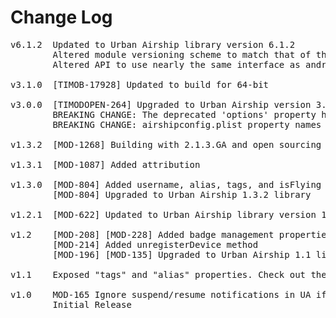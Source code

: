 # Change Log
<pre>
v6.1.2	Updated to Urban Airship library version 6.1.2
		Altered module versioning scheme to match that of the native library
		Altered API to use nearly the same interface as android version.

v3.1.0  [TIMOB-17928] Updated to build for 64-bit

v3.0.0  [TIMODOPEN-264] Upgraded to Urban Airship version 3.0.2 for iOS
        BREAKING CHANGE: The deprecated 'options' property has been removed -- airshipconfig.plist file is required now
        BREAKING CHANGE: airshipconfig.plist property names have changed

v1.3.2  [MOD-1268] Building with 2.1.3.GA and open sourcing

v1.3.1  [MOD-1087] Added attribution

v1.3.0  [MOD-804] Added username, alias, tags, and isFlying properties
        [MOD-804] Upgraded to Urban Airship 1.3.2 library

v1.2.1  [MOD-622] Updated to Urban Airship library version 1.2.0.a

v1.2    [MOD-208] [MOD-228] Added badge management properties (autoResetBadge, autoBadge, badgeNumber) and method (resetBadge)
        [MOD-214] Added unregisterDevice method
        [MOD-196] [MOD-135] Upgraded to Urban Airship 1.1 library for iOS5 support

v1.1	Exposed "tags" and "alias" properties. Check out the documentation for more information.

v1.0    MOD-165 Ignore suspend/resume notifications in UA if not yet initialized (Refreshed download)
        Initial Release

